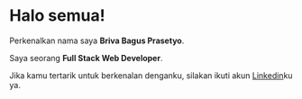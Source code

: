 # Halo semua! 

Perkenalkan nama saya **Briva Bagus Prasetyo**.

Saya seorang **Full Stack Web Developer**.


Jika kamu tertarik untuk berkenalan denganku, silakan ikuti akun [Linkedin](https://www.linkedin.com/in/briva-bagus-prasetyo-5281551b3/)ku ya.
